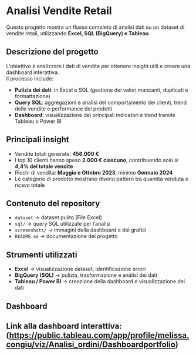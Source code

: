 # Analisi Vendite Retail

Questo progetto mostra un flusso completo di analisi dati su un dataset di vendite retail, utilizzando **Excel, SQL (BigQuery) e Tableau**.

## Descrizione del progetto
L'obiettivo è analizzare i dati di vendita per ottenere insight utili e creare una dashboard interattiva.  
Il processo include:
- **Pulizia dei dati**: in Excel e SQL (gestione dei valori mancanti, duplicati e formattazione)
- **Query SQL**: aggregazioni e analisi del comportamento dei clienti, trend delle vendite e performance dei prodotti
- **Dashboard**: visualizzazione dei principali indicatori e trend tramite Tableau o Power BI

## Principali insight
- Vendite totali generate: **456.000 €**
- I top 10 clienti hanno speso **2.000 € ciascuno**, contribuendo solo al **4,4% del totale vendite**
- Picchi di vendita: **Maggio e Ottobre 2023**, minimo **Gennaio 2024**
- Le categorie di prodotto mostrano diversi pattern tra quantità venduta e ricavo totale

## Contenuto del repository
- `dataset` → dataset pulito (File Excel)  
- `sql/` → query SQL utilizzate per l’analisi  
- `screenshots/` → immagini della dashboard e dei grafici  
- `README.md` → documentazione del progetto

## Strumenti utilizzati
- **Excel** → visualizzazione dataset, identificazione errori 
- **BigQuery (SQL)** → pulizia, trasformazione e analisi dei dati  
- **Tableau / Power BI** → creazione della dashboard e visualizzazione dei dati

## Dashboard
Link alla dashboard interattiva: (https://public.tableau.com/app/profile/melissa.congiu/viz/Analisi_ordini/Dashboardportfolio)
---
